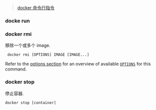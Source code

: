 
> [docker 命令行指令](https://docs.docker.com/engine/reference/commandline/rmi/)

### docke run


### docker rmi

移除一个或多个 image.

```shell
 docker rmi [OPTIONS] IMAGE [IMAGE...]
```

Refer to the [options section](https://docs.docker.com/engine/reference/commandline/rmi/#options) for an overview of available [`OPTIONS`](https://docs.docker.com/engine/reference/commandline/rmi/#options) for this command.

### docker stop

停止容器.

```shell
docker stop [container]
```
